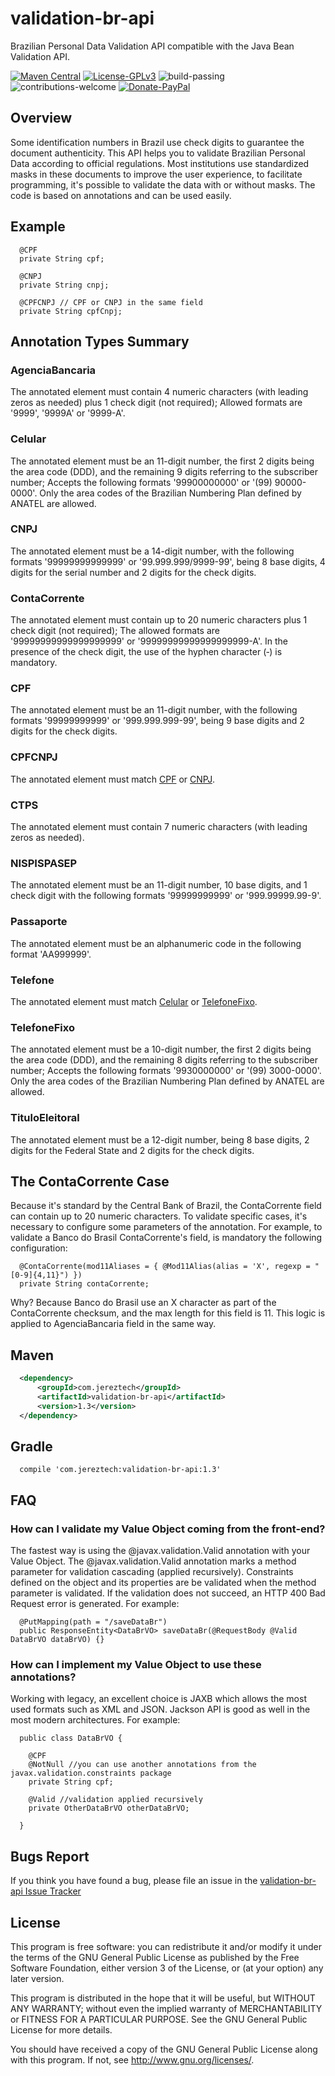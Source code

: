 <!-- Copyright (C) 2018 Joel Jerez This program is free software: you can 
	redistribute it and/or modify it under the terms of the GNU General Public 
	License as published by the Free Software Foundation, either version 3 of 
	the License, or (at your option) any later version. This program is distributed 
	in the hope that it will be useful, but WITHOUT ANY WARRANTY; without even 
	the implied warranty of MERCHANTABILITY or FITNESS FOR A PARTICULAR PURPOSE. 
	See the GNU General Public License for more details. You should have received 
	a copy of the GNU General Public License along with this program. If not, 
	see <http://www.gnu.org/licenses/>. -->
# validation-br-api
Brazilian Personal Data Validation API compatible with the Java Bean Validation API.

[![Maven Central](https://img.shields.io/maven-central/v/com.jereztech/validation-br-api.svg?label=Maven%20Central)](https://search.maven.org/search?q=g:%22com.jereztech%22%20AND%20a:%22validation-br-api%22)
[![License-GPLv3](https://img.shields.io/badge/License-GPLv3-blue.svg?style=flat)](https://www.gnu.org/licenses/gpl.html)
![build-passing](https://img.shields.io/badge/build-passing-brightgreen.svg?style=flat)
![contributions-welcome](https://img.shields.io/badge/contributions-welcome-brightgreen.svg?style=flat)
[![Donate-PayPal](https://img.shields.io/badge/Donate-PayPal-green.svg)](https://www.paypal.com/cgi-bin/webscr?cmd=_donations&business=joel%2ejerez%40jereztech%2ecom&lc=BR&item_name=Joel%20Jerez&item_number=DONATION&currency_code=BRL&bn=PP%2dDonationsBF%3abtn_donateCC_LG%2egif%3aNonHosted)

## Overview
Some identification numbers in Brazil use check digits to guarantee the document authenticity. This API helps you to validate Brazilian Personal Data according to official regulations. Most institutions use standardized masks in these documents to improve the user experience, to facilitate programming, it's possible to validate the data with or without masks. The code is based on annotations and can be used easily.

## Example
```
  @CPF
  private String cpf;
  
  @CNPJ
  private String cnpj;
  
  @CPFCNPJ // CPF or CNPJ in the same field
  private String cpfCnpj;
```

## Annotation Types Summary
### AgenciaBancaria
The annotated element must contain 4 numeric characters (with leading zeros as needed) plus 1 check digit (not required); Allowed formats are '9999', '9999A' or '9999-A'.
### Celular	
The annotated element must be an 11-digit number, the first 2 digits being the area code (DDD), and the remaining 9 digits referring to the subscriber number; Accepts the following formats '99900000000' or '(99) 90000-0000'. Only the area codes of the Brazilian Numbering Plan defined by ANATEL are allowed.
### CNPJ	
The annotated element must be a 14-digit number, with the following formats '99999999999999' or '99.999.999/9999-99', being 8 base digits, 4 digits for the serial number and 2 digits for the check digits.
### ContaCorrente	
The annotated element must contain up to 20 numeric characters plus 1 check digit (not required); The allowed formats are '99999999999999999999' or '99999999999999999999-A'. In the presence of the check digit, the use of the hyphen character (‐) is mandatory.
### CPF	
The annotated element must be an 11-digit number, with the following formats '99999999999' or '999.999.999-99', being 9 base digits and 2 digits for the check digits.
### CPFCNPJ	
The annotated element must match [CPF](https://github.com/jereztech/validation-br-api#cpf) or [CNPJ](https://github.com/jereztech/validation-br-api#cnpj).
### CTPS	
The annotated element must contain 7 numeric characters (with leading zeros as needed).
### NISPISPASEP	
The annotated element must be an 11-digit number, 10 base digits, and 1 check digit with the following formats '99999999999' or '999.99999.99-9'.
### Passaporte	
The annotated element must be an alphanumeric code in the following format 'AA999999'.
### Telefone	
The annotated element must match [Celular](https://github.com/jereztech/validation-br-api#celular) or [TelefoneFixo](https://github.com/jereztech/validation-br-api#telefonefixo).
### TelefoneFixo	
The annotated element must be a 10-digit number, the first 2 digits being the area code (DDD), and the remaining 8 digits referring to the subscriber number; Accepts the following formats '9930000000' or '(99) 3000-0000'. Only the area codes of the Brazilian Numbering Plan defined by ANATEL are allowed.
### TituloEleitoral	
The annotated element must be a 12-digit number, being 8 base digits, 2 digits for the Federal State and 2 digits for the check digits.

## The ContaCorrente Case
Because it's standard by the Central Bank of Brazil, the ContaCorrente field can contain up to 20 numeric characters. To validate specific cases, it's necessary to configure some parameters of the annotation. For example, to validate a Banco do Brasil ContaCorrente's field, is mandatory the following configuration:
```
  @ContaCorrente(mod11Aliases = { @Mod11Alias(alias = 'X', regexp = "[0-9]{4,11}") })
  private String contaCorrente;
```
Why? Because Banco do Brasil use an X character as part of the ContaCorrente checksum, and the max length for this field is 11.
This logic is applied to AgenciaBancaria field in the same way.

## Maven
```xml
  <dependency>
      <groupId>com.jereztech</groupId>
      <artifactId>validation-br-api</artifactId>
      <version>1.3</version>
  </dependency>
```

## Gradle
```
  compile 'com.jereztech:validation-br-api:1.3'
```

## FAQ
### How can I validate my Value Object coming from the front-end?
The fastest way is using the @javax.validation.Valid annotation with your Value Object. The @javax.validation.Valid annotation marks a method parameter for validation cascading (applied recursively). Constraints defined on the object and its properties are be validated when the method parameter is validated. If the validation does not succeed, an HTTP 400 Bad Request error is generated. For example:
```
  @PutMapping(path = "/saveDataBr")
  public ResponseEntity<DataBrVO> saveDataBr(@RequestBody @Valid DataBrVO dataBrVO) {}
```
### How can I implement my Value Object to use these annotations?
Working with legacy, an excellent choice is JAXB which allows the most used formats such as XML and JSON. Jackson API is good as well in the most modern architectures. For example:
```
  public class DataBrVO {
  
    @CPF
    @NotNull //you can use another annotations from the javax.validation.constraints package
    private String cpf;
    
    @Valid //validation applied recursively
    private OtherDataBrVO otherDataBrVO;
    
  }
```

## Bugs Report
If you think you have found a bug, please file an issue in the [validation-br-api Issue Tracker](https://github.com/jereztech/validation-br-api/issues)

## License
This program is free software: you can redistribute it and/or modify
it under the terms of the GNU General Public License as published by
the Free Software Foundation, either version 3 of the License, or
(at your option) any later version.

This program is distributed in the hope that it will be useful,
but WITHOUT ANY WARRANTY; without even the implied warranty of
MERCHANTABILITY or FITNESS FOR A PARTICULAR PURPOSE.  See the
GNU General Public License for more details.

You should have received a copy of the GNU General Public License
along with this program.  If not, see <http://www.gnu.org/licenses/>.
